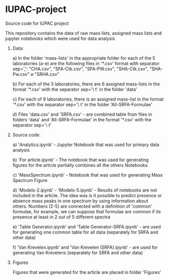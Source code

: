 # IUPAC-project
Source code for IUPAC project

This repository contains the data of raw mass lists, assigned mass lists and jupyter notebooks which were used for data analysis

1. Data:

    a) In the folder 'mass-lists' in the appropriate folder for each of the 5 laboratories (a-e) are the following files in '*.csv' format with separator sep=',': "CHA.csv", "SFA-Ctk.csv", "SFA-PW.csv", "SHA-Ctk.csv", "SHA-Pw.csv" и "SRHA.csv"

    b) For each of the 5 laboratories, there are 6 assigned mass-lists in the format '*.csv' with the separator sep='\ t' in the folder 'data'

    c) For each of 9 laboratories, there is an assigned mass-list in the format '*.csv' with the separator sep='\ t' in the folder 'All-SRFA-Formulae'

    d) Files 'data.csv' and 'SRFA.csv' - are combined table from files in folders 'data' and 'All-SRFA-Formulae' in the format '*.csv' with the separator sep='\ t'

2. Source code:

    а) 'Analytics.ipynb' - Jupyter Notebook that was used for primary data analysis

    b) 'For article.ipynb' - The notebook that was used for generating figures for the article partially combines all the others Notebooks

    c) 'MassSpectrum.ipynb' - Notebook that was used for generating Mass Spectrum Figure

    d) 'Models-2.ipynb' - 'Models-5.ipynb' - Results of notebooks are not included in the article. The idea was is it possible to predict presence or absence mass peaks in one spectrum by using information about others. Numbers (2-5) are connected with a definition of 'common' formulae, for example, we can suppose that formulae are common if its presence at least in 2 out of 5 different spectra

    e) 'Table Generator.ipynb' and 'Table Generator-SRFA.ipynb' - are used for generating one common table for all data (separately for SRFA and other data)

    f) 'Van Krevelen.ipynb' and 'Van Krevelen (SRFA).ipynb' - are used for generating Van Krevelens (separately for SRFA and other data)

3. Figures

    Figures that were generated for the article are placed in folder 'Figures'